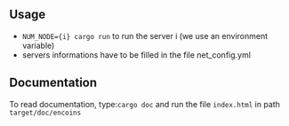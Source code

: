 ## Usage
 - `NUM_NODE={i} cargo run` to run the server i (we use an environment variable)
 - servers informations have to be filled in the file net_config.yml

## Documentation
To read documentation, type:`cargo doc` and run the file `index.html` in path `target/doc/encoins`